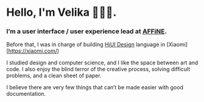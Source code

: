 
# Hello, I'm Velika 🥳🧐😈.

### I’m a user interface / user experience lead at [AFFiNE](https://affine.pro/).

Before that, I was in charge of building [HiUI Design](https://xiaomi.github.io/hiui/) language in [Xiaomi][https://xiaomi.com/)

I studied design and computer science, and I like the space between art and code. I also enjoy the blind terror of the creative process, solving difficult problems, and a clean sheet of&nbsp;paper.


I believe there are very few things that can’t be made easier with good documentation.
